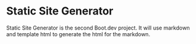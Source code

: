 # Static Site Generator
Static Site Generator is the second Boot.dev project. It will use markdown and template html to generate the html for the markdown.

